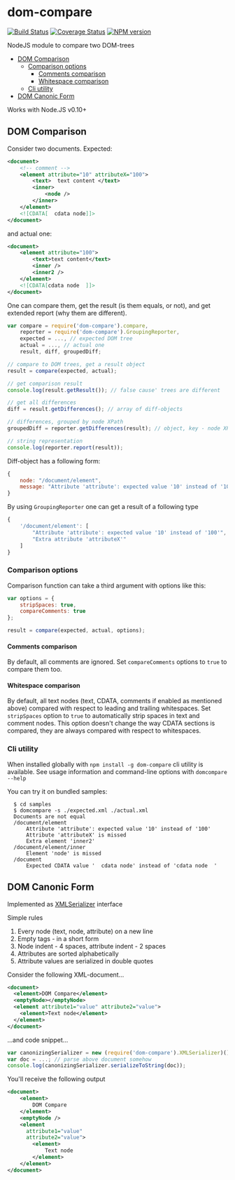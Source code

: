 dom-compare
===========

[![Build Status](https://travis-ci.org/Olegas/dom-compare.png)](https://travis-ci.org/Olegas/dom-compare)
[![Coverage Status](https://coveralls.io/repos/Olegas/dom-compare/badge.png?branch=master)](https://coveralls.io/r/Olegas/dom-compare)
[![NPM version](https://badge.fury.io/js/dom-compare.png)](http://badge.fury.io/js/dom-compare)

NodeJS module to compare two DOM-trees

  * [DOM Comparison](#dom-comparison)
    * [Comparison options](#comparison-options)
        * [Comments comparison](#comments-comparison)
        * [Whitespace comparison](#whitespace-comparison)
    * [Cli utility](#cli-utility)
  * [DOM Canonic Form](#dom-canonic-form)

Works with Node.JS v0.10+

DOM Comparison
--------------

Consider two documents. Expected:
```xml
<document>
    <!-- comment -->
    <element attribute="10" attributeX="100">
        <text>  text content </text>
        <inner>
            <node />
        </inner>
    </element>
    <![CDATA[  cdata node]]>
</document>
```
and actual one:
```xml
<document>
    <element attribute="100">
        <text>text content</text>
        <inner />
        <inner2 />
    </element>
    <![CDATA[cdata node  ]]>
</document>
```

One can compare them, get the result (is them equals, or not), and get extended report (why them are different).

```javascript
var compare = require('dom-compare').compare,
    reporter = require('dom-compare').GroupingReporter,
    expected = ..., // expected DOM tree
    actual = ..., // actual one
    result, diff, groupedDiff;

// compare to DOM trees, get a result object
result = compare(expected, actual);

// get comparison result
console.log(result.getResult()); // false cause' trees are different

// get all differences
diff = result.getDifferences(); // array of diff-objects

// differences, grouped by node XPath
groupedDiff = reporter.getDifferences(result); // object, key - node XPATH, value - array of differences (strings)

// string representation
console.log(reporter.report(result));
```

Diff-object has a following form:

```javascript
{
    node: "/document/element",
    message: "Attribute 'attribute': expected value '10' instead of '100'";
}
```

By using `GroupingReporter` one can get a result of a following type

```javascript
{
    '/document/element': [
        "Attribute 'attribute': expected value '10' instead of '100'",
        "Extra attribute 'attributeX'"
    ]    
}
```

### Comparison options

Comparison function can take a third argument with options like this:
```javascript
var options = {
    stripSpaces: true,
    compareComments: true
};

result = compare(expected, actual, options);
```
#### Comments comparison
By default, all comments are ignored. Set `compareComments` options to `true` to compare them too.


#### Whitespace comparison
By default, all text nodes (text, CDATA, comments if enabled as mentioned above) compared with respect 
to leading and trailing whitespaces.
Set `stripSpaces` option to `true` to automatically strip spaces in text and comment nodes. This option
doesn't change the way CDATA sections is compared, they are always compared with respect to whitespaces.

### Cli utility

When installed globally with `npm install -g dom-compare` cli utility is available. 
See usage information and command-line options with `domcompare --help`

You can try it on bundled samples:
```
  $ cd samples
  $ domcompare -s ./expected.xml ./actual.xml
  Documents are not equal
  /document/element
      Attribute 'attribute': expected value '10' instead of '100'
      Attribute 'attributeX' is missed
      Extra element 'inner2'
  /document/element/inner
      Element 'node' is missed
  /document
      Expected CDATA value '  cdata node' instead of 'cdata node  '
```
  

DOM Canonic Form
----------------

Implemented as [XMLSerializer](https://developer.mozilla.org/en-US/docs/XMLSerializer) interface


Simple rules
 1. Every node (text, node, attribute) on a new line
 2. Empty tags - in a short form
 3. Node indent - 4 spaces, attribute indent - 2 spaces
 4. Attributes are sorted alphabetically
 5. Attribute values are serialized in double quotes

Consider the following XML-document...
```xml
<document>
  <element>DOM Compare</element>
  <emptyNode></emptyNode>
  <element attribute1="value" attribute2="value">
    <element>Text node</element>
  </element>
</document>
```
...and code snippet...
```javascript
var canonizingSerializer = new (require('dom-compare').XMLSerializer)();
var doc = ...; // parse above document somehow 
console.log(canonizingSerializer.serializeToString(doc));
```
You'll receive the following output
```xml
<document>
    <element>
        DOM Compare
    </element>
    <emptyNode />
    <element
      attribute1="value"
      attribute2="value">
        <element>
            Text node
        </element>
    </element>
</document>
```
